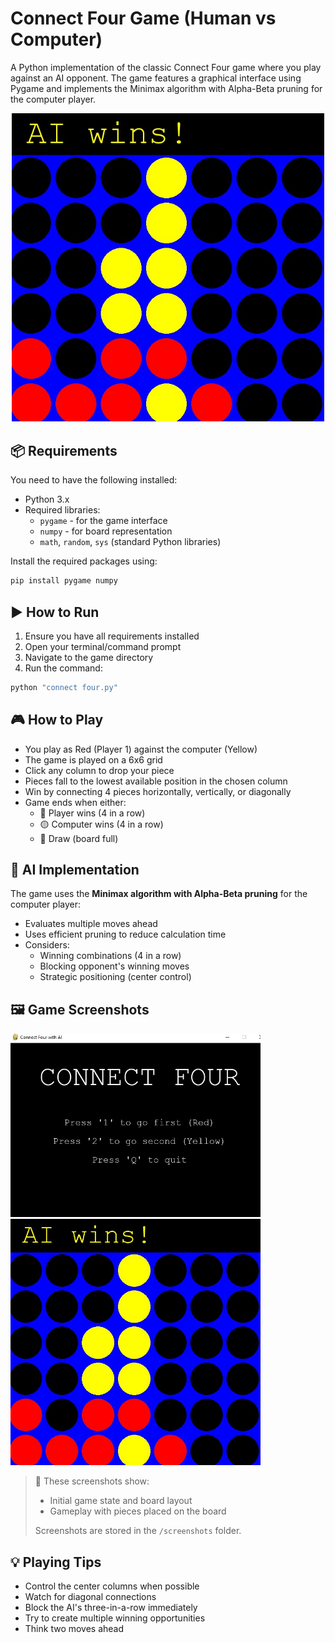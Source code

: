 # Connect Four Game (Human vs Computer)

A Python implementation of the classic Connect Four game where you play against an AI opponent. The game features a graphical interface using Pygame and implements the Minimax algorithm with Alpha-Beta pruning for the computer player.

<p align="center">
  <img src="screenshots/pic2.png" width="500" alt="Connect Four Gameplay">
</p>

## 📦 Requirements

You need to have the following installed:
* Python 3.x
* Required libraries:
  * `pygame` - for the game interface
  * `numpy` - for board representation
  * `math`, `random`, `sys` (standard Python libraries)

Install the required packages using:
```bash
pip install pygame numpy
```

## ▶️ How to Run

1. Ensure you have all requirements installed
2. Open your terminal/command prompt
3. Navigate to the game directory
4. Run the command:
```bash
python "connect four.py"
```

## 🎮 How to Play

* You play as Red (Player 1) against the computer (Yellow)
* The game is played on a 6x6 grid
* Click any column to drop your piece
* Pieces fall to the lowest available position in the chosen column
* Win by connecting 4 pieces horizontally, vertically, or diagonally
* Game ends when either:
  * 🔴 Player wins (4 in a row)
  * 🟡 Computer wins (4 in a row)
  * 🤝 Draw (board full)

## 🧠 AI Implementation

The game uses the **Minimax algorithm with Alpha-Beta pruning** for the computer player:

* Evaluates multiple moves ahead
* Uses efficient pruning to reduce calculation time
* Considers:
  * Winning combinations (4 in a row)
  * Blocking opponent's winning moves
  * Strategic positioning (center control)

## 🖼️ Game Screenshots

<p float="left">
  <img src="screenshots/pic1.png" width="400" alt="Connect Four Game Start">
  <img src="screenshots/pic2.png" width="400" alt="Connect Four Gameplay">
</p>

> 📸 These screenshots show:
> * Initial game state and board layout
> * Gameplay with pieces placed on the board
>
> Screenshots are stored in the `/screenshots` folder.

## 💡 Playing Tips

* Control the center columns when possible
* Watch for diagonal connections
* Block the AI's three-in-a-row immediately
* Try to create multiple winning opportunities
* Think two moves ahead
